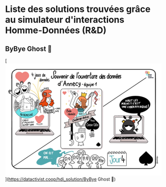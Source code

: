 # Liste des solutions trouvées grâce au simulateur d'interactions Homme-Données (R&D)

## ByBye Ghost 👻

[![Illustration réalisé par Anne-Cécile Calléjon](https://github.com/datactivist/challengedata4/raw/main/images_cdb/Annecy1.jpg)](https://datactivist.coop/hdi_solution/ByBye Ghost 👻)

